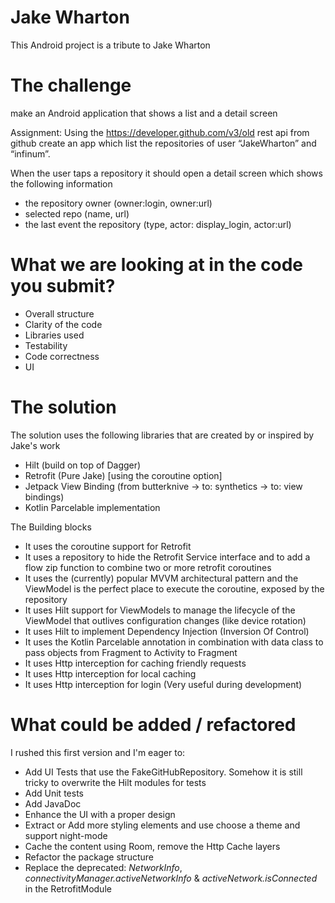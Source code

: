 
# Jake Wharton

This Android project is a tribute to Jake Wharton 

# The challenge

 make an Android application that shows a list and a detail screen
 
 Assignment: Using the https://developer.github.com/v3/old rest api from github create an app which list the repositories of user “JakeWharton” and “infinum”.
 
 When the user taps a repository it should open a detail screen which shows the following information 
 - the repository owner (owner:login, owner:url)
 - selected repo (name, url) 
 - the last event the repository (type, actor: display_login, actor:url)
 
# What we are looking at in the code you submit?
 
 * Overall structure
 * Clarity of the code
 * Libraries used
 * Testability
 * Code correctness
 * UI
 
 # The solution
 
The solution uses the following libraries that are created by or inspired by Jake's work

- Hilt (build on top of Dagger)
- Retrofit (Pure Jake) [using the coroutine option]
- Jetpack View Binding (from butterknive -> to: synthetics -> to: view bindings)
- Kotlin Parcelable implementation

The Building blocks

- It uses the coroutine support for Retrofit
- It uses a repository to hide the Retrofit Service interface and to add a flow zip function to combine two or more retrofit coroutines
- It uses the (currently) popular MVVM architectural pattern and the ViewModel is the perfect place to execute the coroutine, exposed by the repository  
- It uses Hilt support for ViewModels to manage the lifecycle of the ViewModel that outlives configuration changes (like device rotation)
- It uses Hilt to implement Dependency Injection (Inversion Of Control)
- It uses the Kotlin Parcelable annotation in combination with data class to pass objects from Fragment to Activity to Fragment
- It uses Http interception for caching friendly requests
- It uses Http interception for local caching
- It uses Http interception for login (Very useful during development)


# What could be added / refactored

I rushed this first version and I'm eager to:

- Add UI Tests that use the FakeGitHubRepository. Somehow it is still tricky to overwrite the Hilt modules for tests
- Add Unit tests
- Add JavaDoc
- Enhance the UI with a proper design
- Extract or Add more styling elements and use choose a theme and support night-mode 
- Cache the content using Room, remove the Http Cache layers
- Refactor the package structure 
- Replace the deprecated: *NetworkInfo*, *connectivityManager.activeNetworkInfo* & *activeNetwork.isConnected* in the RetrofitModule